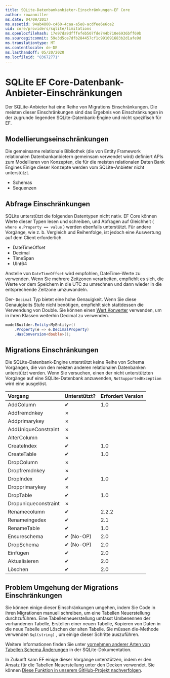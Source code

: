 ```yaml
---
title: SQLite-Datenbankanbieter-Einschränkungen-EF Core
author: rowanmiller
ms.date: 04/09/2017
ms.assetid: 94ab4800-c460-4caa-a5e8-acdfee6e6ce2
uid: core/providers/sqlite/limitations
ms.openlocfilehash: 17e97da9dfffefeb507fde744b710e6936bff69b
ms.sourcegitcommit: 59e3d5ce7dfb284457cf1c991091683b2d1afe9d
ms.translationtype: MT
ms.contentlocale: de-DE
ms.lasthandoff: 05/20/2020
ms.locfileid: "83672771"
---
```

# <a name="sqlite-ef-core-database-provider-limitations"></a>SQLite EF Core-Datenbank-Anbieter-Einschränkungen

Der SQLite-Anbieter hat eine Reihe von Migrations Einschränkungen. Die meisten dieser Einschränkungen sind das Ergebnis von Einschränkungen in der zugrunde liegenden SQLite-Datenbank-Engine und nicht spezifisch für EF.

## <a name="modeling-limitations"></a>Modellierungseinschränkungen

Die gemeinsame relationale Bibliothek (die von Entity Framework relationalen Datenbankanbietern gemeinsam verwendet wird) definiert APIs zum Modellieren von Konzepten, die für die meisten relationalen Daten Bank Engines Einige dieser Konzepte werden vom SQLite-Anbieter nicht unterstützt.

* Schemas
* Sequenzen

## <a name="query-limitations"></a>Abfrage Einschränkungen

SQLite unterstützt die folgenden Datentypen nicht nativ. EF Core können Werte dieser Typen lesen und schreiben, und Abfragen auf Gleichheit ( `where e.Property == value` ) werden ebenfalls unterstützt. Für andere Vorgänge, wie z. b. Vergleich und Reihenfolge, ist jedoch eine Auswertung auf dem Client erforderlich.

* DateTimeOffset
* Decimal
* TimeSpan
* UInt64

Anstelle von `DateTimeOffset` wird empfohlen, DateTime-Werte zu verwenden. Wenn Sie mehrere Zeitzonen verarbeiten, empfiehlt es sich, die Werte vor dem Speichern in die UTC zu umrechnen und dann wieder in die entsprechende Zeitzone umzuwandeln.

Der- `Decimal` Typ bietet eine hohe Genauigkeit. Wenn Sie diese Genauigkeits Stufe nicht benötigen, empfiehlt sich stattdessen die Verwendung von Double. Sie können einen [Wert Konverter](../../modeling/value-conversions.md) verwenden, um in ihren Klassen weiterhin Decimal zu verwenden.

``` csharp
modelBuilder.Entity<MyEntity>()
    .Property(e => e.DecimalProperty)
    .HasConversion<double>();
```

## <a name="migrations-limitations"></a>Migrations Einschränkungen

Die SQLite-Datenbank-Engine unterstützt keine Reihe von Schema Vorgängen, die von den meisten anderen relationalen Datenbanken unterstützt werden. Wenn Sie versuchen, einen der nicht unterstützten Vorgänge auf eine SQLite-Datenbank anzuwenden, `NotSupportedException` wird eine ausgelöst.

| Vorgang            | Unterstützt? | Erfordert Version |
|:---------------------|:-----------|:-----------------|
| AddColumn            | ✔          | 1.0              |
| Addfremdnkey        | ✗          |                  |
| Addprimarykey        | ✗          |                  |
| AddUniqueConstraint  | ✗          |                  |
| AlterColumn          | ✗          |                  |
| CreateIndex          | ✔          | 1.0              |
| CreateTable          | ✔          | 1.0              |
| DropColumn           | ✗          |                  |
| Dropfremdnkey       | ✗          |                  |
| DropIndex            | ✔          | 1.0              |
| Dropprimarykey       | ✗          |                  |
| DropTable            | ✔          | 1.0              |
| Dropuniqueconstraint | ✗          |                  |
| Renamecolumn         | ✔          | 2.2.2            |
| Renameingedex          | ✔          | 2.1              |
| RenameTable          | ✔          | 1.0              |
| Ensureschema         | ✔ (No-OP)  | 2.0              |
| DropSchema           | ✔ (No-OP)  | 2.0              |
| Einfügen               | ✔          | 2.0              |
| Aktualisieren               | ✔          | 2.0              |
| Löschen               | ✔          | 2.0              |

## <a name="migrations-limitations-workaround"></a>Problem Umgehung der Migrations Einschränkungen

Sie können einige dieser Einschränkungen umgehen, indem Sie Code in ihren Migrationen manuell schreiben, um eine Tabellen Neuerstellung durchzuführen. Eine Tabellenneuerstellung umfasst Umbenennen der vorhandenen Tabelle, Erstellen einer neuen Tabelle, Kopieren von Daten in die neue Tabelle und Löschen der alten Tabelle. Sie müssen die-Methode verwenden `Sql(string)` , um einige dieser Schritte auszuführen.

Weitere Informationen finden Sie unter [vornehmen anderer Arten von Tabellen Schema Änderungen](https://sqlite.org/lang_altertable.html#otheralter) in der SQLite-Dokumentation.

In Zukunft kann EF einige dieser Vorgänge unterstützen, indem er den Ansatz für die Tabellen Neuerstellung unter den Decken verwendet. Sie können [Diese Funktion in unserem GitHub-Projekt nachverfolgen](https://github.com/aspnet/EntityFrameworkCore/issues/329).
